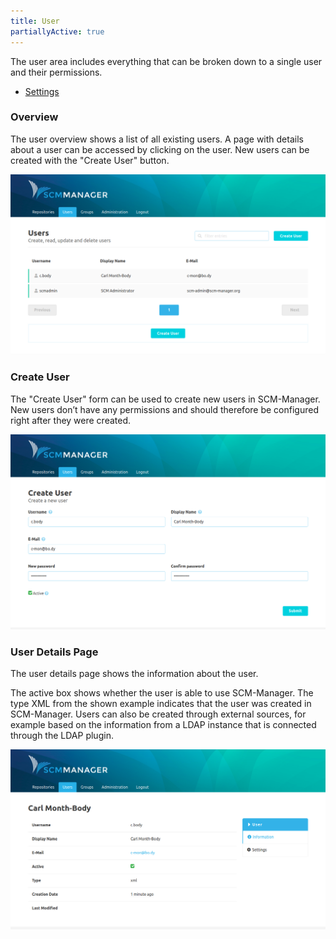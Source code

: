 ```yaml
---
title: User
partiallyActive: true
---
```

The user area includes everything that can be broken down to a single user and their permissions.

* [Settings](settings/)

### Overview
The user overview shows a list of all existing users. A page with details about a user can be accessed by clicking on the user. New users can be created with the "Create User" button.

![User Overview](assets/user-overview.png)

### Create User
The "Create User" form can be used to create new users in SCM-Manager. New users don’t have any permissions and should therefore be configured right after they were created.

![Create User](assets/create-user.png)

### User Details Page
The user details page shows the information about the user.

The active box shows whether the user is able to use SCM-Manager. The type XML from the shown example indicates that the user was created in SCM-Manager. Users can also be created through external sources, for example based on the information from a LDAP instance that is connected through the LDAP plugin.

![User-Information](assets/user-information.png)
